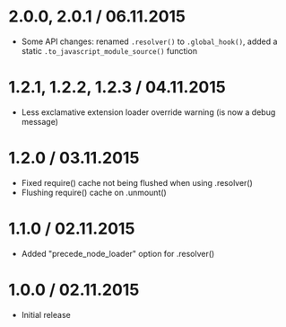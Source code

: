 2.0.0, 2.0.1 / 06.11.2015
==================

  * Some API changes: renamed `.resolver()` to `.global_hook()`, added a static `.to_javascript_module_source()` function

1.2.1, 1.2.2, 1.2.3 / 04.11.2015
==================

  * Less exclamative extension loader override warning (is now a debug message)

1.2.0 / 03.11.2015
==================

  * Fixed require() cache not being flushed when using .resolver()
  * Flushing require() cache on .unmount()

1.1.0 / 02.11.2015
==================

  * Added "precede_node_loader" option for .resolver()

1.0.0 / 02.11.2015
==================

  * Initial release